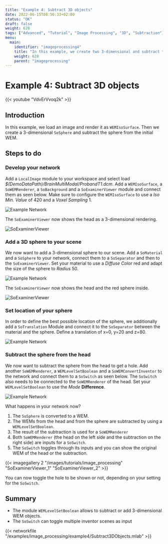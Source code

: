 ```yaml
---
title: "Example 4: Subtract 3D objects"
date: 2022-06-15T08:56:33+02:00
status: "OK"
draft: false
weight: 620
tags: ["Advanced", "Tutorial", "Image Processing", "3D", "Subtraction"]
menu: 
  main:
    identifier: "imageprocessing4"
    title: "In this example, we create two 3-dimensional and subtract them."
    weight: 620
    parent: "imageprocessing"
---
```


# Example 4: Subtract 3D objects

{{< youtube "VdvErVvoq2k" >}}

## Introduction
In this example, we load an image and render it as `WEMIsoSurface`. Then we create a 3-dimensional `SoSphere` and subtract the sphere from the initial WEM.

## Steps to do
### Develop your network
Add a `LocalImage` module to your workspace and select load *$(DemoDataPath)/BrainMultiModal/ProbandT1.dcm*. Add a `WEMIsoSurface`, a `SoWEMRenderer`, a `SoBackground` and a `SoExaminerViewer` module and connect them as seen below. Make sure to configure the `WEMIsoSurface` to use a *Iso Min. Value* of 420 and a *Voxel Sampling* 1.

![Example Network](/images/tutorials/image_processing/network_example4.png "Example Network")

The `SoExaminerViewer` now shows the head as a 3-dimensional rendering.

![SoExaminerViewer](/images/tutorials/image_processing/SoExaminerViewer_initial.png "SoExaminerViewer")

### Add a 3D sphere to your scene
We now want to add a 3-dimensional sphere to our scene. Add a `SoMaterial` and a `SoSphere` to your network, connect them to a `SoSeparator` and then to the `SoExaminerViewer`. Set your material to use a *Diffuse Color* red and adapt the size of the sphere to *Radius* 50.

![Example Network](/images/tutorials/image_processing/network_example4b.png "Example Network")

The `SoExaminerViewer` now shows the head and the red sphere inside.

![SoExaminerViewer](/images/tutorials/image_processing/SoExaminerViewer_sphere.png "SoExaminerViewer")

### Set location of your sphere
In order to define the best possible location of the sphere, we additionally add a `SoTranslation` Module and connect it to the `SoSeparator` between the material and the sphere. Define a translation of x=0, y=20 and z=80.

![Example Network](/images/tutorials/image_processing/network_example4c.png "Example Network")

### Subtract the sphere from the head
We now want to subtract the sphere from the head to get a hole. Add another `SoWEMRenderer`, a `WEMLevelSetBoolean` and a `SoWEMConvertInventor` to the network and connect them to a `SoSwitch` as seen below. The `SoSwitch` also needs to be connected to the `SoWEMRenderer` of the head. Set your `WEMLevelSetBoolean` to use the *Mode* **Difference**.

![Example Network](/images/tutorials/image_processing/network_example4d.png "Example Network")

What happens in your network now?

1) The `SoSphere` is converted to a WEM.
2) The WEMs from the head and from the sphere are subtracted by using a `WEMLevelSetBoolean`.
3) The result of the subtraction is used for a `SoWEMRenderer`
4) Both `SoWEMRenderer` (the head on the left side and the subtraction on the right side) are inputs for a `SoSwitch`.
5) The `SoSwitch` toggles through its inputs and you can show the original WEM of the head or the subtraction.

{{< imagegallery 2 "/images/tutorials/image_processing" "SoExaminerViewer_1" "SoExaminerViewer_2" >}}

You can now toggle the hole to be shown or not, depending on your setting for the `SoSwitch`.

## Summary
* The module `WEMLevelSetBoolean` allows to subtract or add 3-dimensional WEM objects.
* The `SoSwitch` can toggle multiple inventor scenes as input

{{< networkfile "/examples/image_processing/example4/Subtract3DObjects.mlab" >}}